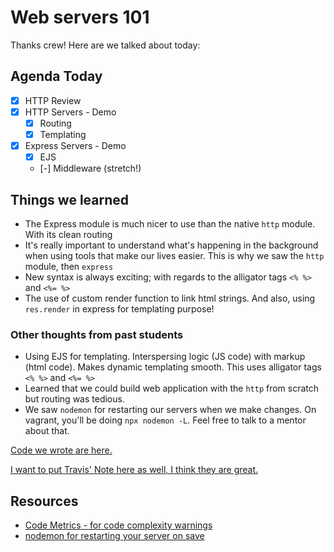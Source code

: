 Web servers 101
===

Thanks crew! Here are we talked about today:

## Agenda Today

- [x] HTTP Review
- [x] HTTP Servers - Demo
  + [x] Routing
  + [x] Templating
- [x] Express Servers - Demo
  + [x] EJS
  + [-] Middleware (stretch!)

## Things we learned

- The Express module is much nicer to use than the native `http` module. With its clean routing
- It's really important to understand what's happening in the background when using tools that make our lives easier. This is why we saw the `http` module, then `express`
- New syntax is always exciting; with regards to the alligator tags `<% %>` and `<%= %>`
- The use of custom render function to link html strings. And also, using `res.render` in express for templating purpose!


### Other thoughts from past students
- Using EJS for templating. Interspersing logic (JS code) with markup (html code). Makes dynamic templating smooth. This uses alligator tags `<% %>` and `<%= %>`
- Learned that we could build web application with the `http` from scratch but routing was tedious.
- We saw `nodemon` for restarting our servers when we make changes. On vagrant, you'll be doing `npx nodemon -L`. Feel free to talk to a mentor about that.


[Code we wrote are here.](https://github.com/hafbau/lecture_notes/tree/master/w3d1)

[I want to put Travis' Note here as well, I think they are great.](https://web.compass.lighthouselabs.ca/activities/178/lectures/3423)

## Resources

- [Code Metrics - for code complexity warnings](https://marketplace.visualstudio.com/items?itemName=kisstkondoros.vscode-codemetrics)
- [nodemon for restarting your server on save](https://www.npmjs.com/package/nodemon)